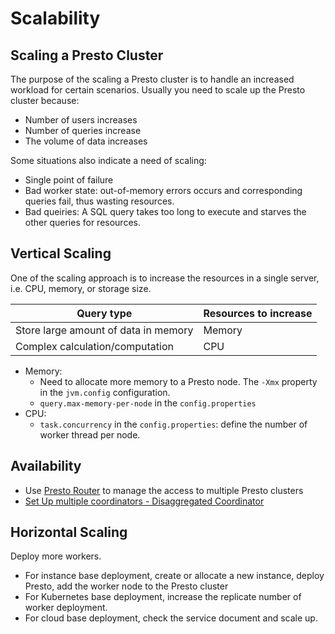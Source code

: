 # Scalability

## Scaling a Presto Cluster
The purpose of the scaling a Presto cluster is to handle an increased workload for certain scenarios.
Usually you need to scale up the Presto cluster because:

- Number of users increases
- Number of queries increase
- The volume of data increases

Some situations also indicate a need of scaling:

- Single point of failure
- Bad worker state: out-of-memory errors occurs and corresponding queries fail, thus wasting resources.
- Bad queiries: A SQL query takes too long to execute and starves the other queries for resources.

## Vertical Scaling
One of the scaling approach is to increase the resources in a single server, i.e. CPU, memory, or storage size.

| Query type      | Resources to increase              |
| --------------- | ---------------------------------- |
| Store large amount of data in memory       | Memory  |
| Complex calculation/computation            | CPU     |

- Memory:
    - Need to allocate more memory to a Presto node. The `-Xmx` property in the `jvm.config` configuration.
    - `query.max-memory-per-node` in the `config.properties`
- CPU:
    - `task.concurrency` in the `config.properties`: define the number of worker thread per node.

## Availability

- Use [Presto Router](https://prestodb.io/docs/current/router/deployment.html) to manage the access to multiple Presto clusters
- [Set Up multiple coordinators - Disaggregated Coordinator](https://prestodb.io/blog/2022/04/15/disggregated-coordinator/)


## Horizontal Scaling
Deploy more workers.

- For instance base deployment, create or allocate a new instance, deploy Presto, add the worker node to the Presto cluster
- For Kubernetes base deployment, increase the replicate number of worker deployment.
- For cloud base deployment, check the service document and scale up.